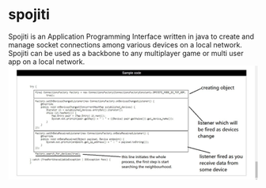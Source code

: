 # spojiti
Spojiti is an Application Programming Interface written in java to create and manage socket connections among various devices on a local network. Spojiti can be used as a backbone to any multiplayer game or multi user app on a local network.
![alt text](documentation/s1.jpg "Description goes here")
